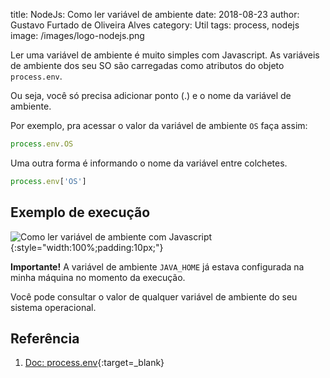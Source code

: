 title: NodeJs: Como ler variável de ambiente
date: 2018-08-23
author: Gustavo Furtado de Oliveira Alves
category: Util
tags: process, nodejs
image: /images/logo-nodejs.png

Ler uma variável de ambiente é muito simples com Javascript.
As variáveis de ambiente dos seu SO são carregadas como atributos do objeto `process.env`.

Ou seja, você só precisa adicionar ponto (.) e o nome da variável de ambiente.

Por exemplo, pra acessar o valor da variável de ambiente `OS` faça assim:

```javascript
process.env.OS
```

Uma outra forma é informando o nome da variável entre colchetes.

```javascript
process.env['OS']
```

## Exemplo de execução

![Como ler variável de ambiente com Javascript](/images/ler-variavel-de-ambiente.gif){:style="width:100%;padding:10px;"}

**Importante!** A variável de ambiente `JAVA_HOME` já estava configurada na minha máquina no momento da execução.

Você pode consultar o valor de qualquer variável de ambiente do seu sistema operacional.

## Referência

1. [Doc: process.env](https://nodejs.org/dist/latest-v10.x/docs/api/process.html#process_process_env){:target=\_blank}
